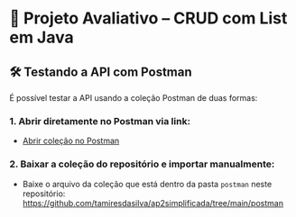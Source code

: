 # 📝 Projeto Avaliativo – CRUD com List em Java

## 🛠 Testando a API com Postman
É possível testar a API usando a coleção Postman de duas formas:

### 1. Abrir diretamente no Postman via link:
- [Abrir coleção no Postman](https://www.postman.com/tamires-2532070/ap2tamires/collection/u4d64k8/ap2tamires?action=share&creator=44733009)

### 2. Baixar a coleção do repositório e importar manualmente:
- Baixe o arquivo da coleção que está dentro da pasta `postman` neste repositório: https://github.com/tamiresdasilva/ap2simplificada/tree/main/postman 
 
